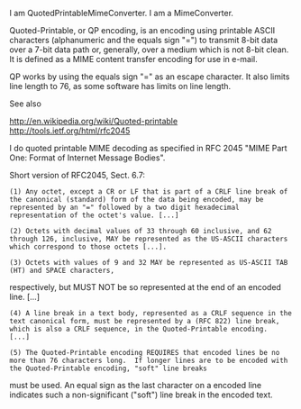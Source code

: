 I am QuotedPrintableMimeConverter.
I am a MimeConverter.

Quoted-Printable, or QP encoding, is an encoding using printable ASCII characters (alphanumeric and the equals sign "=") to transmit 8-bit data over a 7-bit data path or, generally, over a medium which is not 8-bit clean. It is defined as a MIME content transfer encoding for use in e-mail.

QP works by using the equals sign "=" as an escape character. It also limits line length to 76, as some software has limits on line length.

See also 

  http://en.wikipedia.org/wiki/Quoted-printable
  http://tools.ietf.org/html/rfc2045

I do quoted printable MIME decoding as specified in RFC 2045 "MIME Part One: Format of Internet Message Bodies".

Short version of RFC2045, Sect. 6.7:

	(1) Any octet, except a CR or LF that is part of a CRLF line break of the canonical (standard) form of the data being encoded, may be represented by an "=" followed by a two digit hexadecimal representation of the octet's value. [...]

	(2) Octets with decimal values of 33 through 60 inclusive, and 62 through 126, inclusive, MAY be represented as the US-ASCII characters which correspond to those octets [...].

	(3) Octets with values of 9 and 32 MAY be represented as US-ASCII TAB (HT) and SPACE characters,
 respectively, but MUST NOT be so represented at the end of an encoded line.  [...]

	(4) A line break in a text body, represented as a CRLF sequence in the text canonical form, must be represented by a (RFC 822) line break, which is also a CRLF sequence, in the Quoted-Printable encoding.  [...]

	(5) The Quoted-Printable encoding REQUIRES that encoded lines be no more than 76 characters long.  If longer lines are to be encoded with the Quoted-Printable encoding, "soft" line breaks
 must be used.  An equal sign as the last character on a encoded line indicates such a non-significant ("soft") line break in the encoded text.